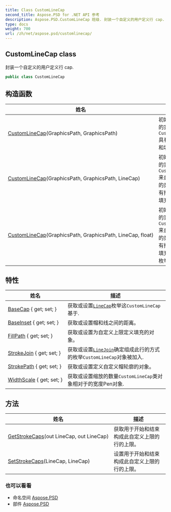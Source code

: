 ```yaml
---
title: Class CustomLineCap
second_title: Aspose.PSD for .NET API 参考
description: Aspose.PSD.CustomLineCap 班级. 封装一个自定义的用户定义行 cap.
type: docs
weight: 700
url: /zh/net/aspose.psd/customlinecap/
---
```

## CustomLineCap class

封装一个自定义的用户定义行 cap.

```csharp
public class CustomLineCap
```

## 构造函数

| 姓名 | 描述 |
| --- | --- |
| [CustomLineCap](customlinecap/#constructor)(GraphicsPath, GraphicsPath) | 初始化一个新的实例`CustomLineCap`具有指定轮廓和填充的类。 |
| [CustomLineCap](customlinecap/#constructor_1)(GraphicsPath, GraphicsPath, LineCap) | 初始化一个新的实例`CustomLineCap`来自指定现有的类[`LineCap`](../linecap/)具有指定轮廓和填充的枚举. |
| [CustomLineCap](customlinecap/#constructor_2)(GraphicsPath, GraphicsPath, LineCap, float) | 初始化一个新的实例`CustomLineCap`来自指定现有的类[`LineCap`](../linecap/)具有指定轮廓、填充和插图的枚举. |

## 特性

| 姓名 | 描述 |
| --- | --- |
| [BaseCap](../../aspose.psd/customlinecap/basecap/) { get; set; } | 获取或设置[`LineCap`](../linecap/)枚举这`CustomLineCap`基于. |
| [BaseInset](../../aspose.psd/customlinecap/baseinset/) { get; set; } | 获取或设置帽和线之间的距离。 |
| [FillPath](../../aspose.psd/customlinecap/fillpath/) { get; set; } | 获取或设置为自定义上限定义填充的对象。 |
| [StrokeJoin](../../aspose.psd/customlinecap/strokejoin/) { get; set; } | 获取或设置[`LineJoin`](../linejoin/)确定组成此行的方式的枚举`CustomLineCap`对象被加入. |
| [StrokePath](../../aspose.psd/customlinecap/strokepath/) { get; set; } | 获取或设置定义自定义帽轮廓的对象。 |
| [WidthScale](../../aspose.psd/customlinecap/widthscale/) { get; set; } | 获取或设置缩放的数量`CustomLineCap`类对象相对于的宽度Pen对象. |

## 方法

| 姓名 | 描述 |
| --- | --- |
| [GetStrokeCaps](../../aspose.psd/customlinecap/getstrokecaps/)(out LineCap, out LineCap) | 获取用于开始和结束构成此自定义上限的行的上限。 |
| [SetStrokeCaps](../../aspose.psd/customlinecap/setstrokecaps/)(LineCap, LineCap) | 设置用于开始和结束构成此自定义上限的行的上限。 |

### 也可以看看

* 命名空间 [Aspose.PSD](../../aspose.psd/)
* 部件 [Aspose.PSD](../../)


